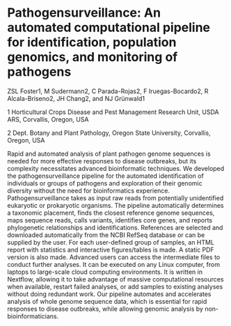 # Pathogensurveillance: An automated computational pipeline for identification, population genomics, and monitoring of pathogens

ZSL Foster1, M Sudermann2, C Parada-Rojas2, F Iruegas-Bocardo2, R Alcala-Briseno2, JH Chang2, and NJ Grünwald1

1 Horticultural Crops Disease and Pest Management Research Unit, USDA ARS, Corvallis, Oregon, USA

2 Dept. Botany and Plant Pathology, Oregon State University, Corvallis, Oregon, USA

Rapid and automated analysis of plant pathogen genome sequences is needed for more effective responses to disease outbreaks, but its complexity necessitates advanced bioinformatic techniques.
We developed the pathogensurveillance pipeline for the automated identification of individuals or groups of pathogens and exploration of their genomic diversity without the need for bioinformatics experience.
Pathogensurveillance takes as input raw reads from potentially unidentified eukaryotic or prokaryotic organisms.
The pipeline automatically determines a taxonomic placement, finds the closest reference genome sequences, maps sequence reads, calls variants, identifies core genes, and reports phylogenetic relationships and identifications.
References are selected and downloaded automatically from the NCBI RefSeq database or can be supplied by the user.
For each user-defined group of samples, an HTML report with statistics and interactive figures/tables is made.
A static PDF version is also made.
Advanced users can access the intermediate files to conduct further analyses.
It can be executed on any Linux computer, from laptops to large-scale cloud computing environments.
It is written in Nextflow, allowing it to take advantage of massive computational resources when available, restart failed analyses, or add samples to existing analyses without doing redundant work. 
Our pipeline automates and accelerates analysis of whole genome sequence data, which is essential for rapid responses to disease outbreaks, while allowing genomic analysis by non-bioinformaticians.



